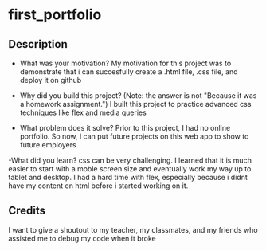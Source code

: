 # first_portfolio

## Description
- What was your motivation?
My motivation for this project was to demonstrate that i can succesfully create a .html file, .css file, and deploy it on github

- Why did you build this project? (Note: the answer is not "Because it was a homework assignment.")
I built this project to practice advanced css techniques like flex and media queries

- What problem does it solve?
Prior to this project, I had no online portfolio. So now, I can put future projects on this web app to show to future employers

-What did you learn?
css can be very challenging. I learned that it is much easier to start with a moble screen size and eventually work my way up to tablet and desktop. I had a hard time with flex, especially because i didnt have my content on html before i started working on it.

## Credits
I want to give a shoutout to my teacher, my classmates, and my friends who assisted me to debug my code when it broke
